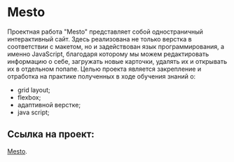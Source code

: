# Mesto

Проектная работа "Mesto" представляет собой одностраничный интерактивный сайт. Здесь реализована не только верстка в соответствии с макетом, но и задействован язык программирования, а именно JavaScript, благодаря которому мы можем редактировать информацию о себе, загружать новые карточки, удалять их и открывать их в отдельном попапе.
Целью проекта является закрепление и отработка на практике полученных в ходе обучения знаний о:

* grid layout;
* flexbox;
* адаптивной верстке;
* java script;

## Ссылка на проект:

[Mesto](https://oksmak.github.io/mesto/).
